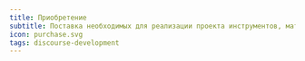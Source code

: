 ```yaml
---
title: Приобретение
subtitle: Поставка необходимых для реализации проекта инструментов, материалов и информации
icon: purchase.svg
tags: discourse-development
---
```

